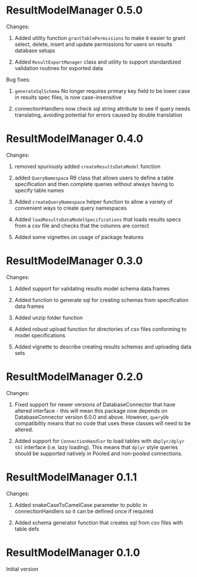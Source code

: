 # ResultModelManager 0.5.0
Changes:
1. Added utility function `grantTablePermissions` to make it easier to grant select, delete, insert and update
permissions for users on results database setups

2. Added `ResultExportManager` class and utility to support standardized validation routines for exported data

Bug fixes:

1.  `generateSqlSchema` No longer requires primary key field to be lower case in results spec files, is now case-insensitive

2. connectionHandlers now check sql string attribute to see if query needs translating, avoiding potential for errors
caused by double translation

# ResultModelManager 0.4.0
Changes:

1. removed spuriously added `createResultsDataModel` function

2. added `QueryNamespace`  R6 class that allows users to define a table specification and then complete queries without
always having to specify table names

3. Added `createQueryNamespace` helper function to allow a variety of convenient ways to create query namespaces

4. Added `loadResultsDataModelSpecifications` that loads results specs from a csv file and checks that the columns are
correct

5. Added some vignettes on usage of package features

# ResultModelManager 0.3.0
Changes:

1. Added support for validating results model schema data.frames

2. Added function to generate sql for creating schemas from specification data frames

3. Added unzip folder function

4. Added robust upload function for directories of csv files conforming to model specifications

5. Added vignette to describe creating results schemas and uploading data sets


# ResultModelManager 0.2.0
Changes:

1. Fixed support for newer versions of DatabaseConnector that have altered interface - this will mean this package
now depends on DatabaseConnector version 6.0.0 and above. However, `queryDb` compatibility means that no code
that uses these classes will need to be altered.

2. Added support for `ConnectionHandler` to load tables with `dbplyr/dplyr` `tbl` interface (i.e. lazy loading).
This means that `dplyr` style queries should be supported natively in Pooled and non-pooled connections.

# ResultModelManager 0.1.1

Changes:
1. Added snakeCaseToCamelCase parameter to public in connectionHandlers so it can be defined once if required

2. Added schema generator function that creates sql from csv files with table defs

# ResultModelManager 0.1.0

Initial version